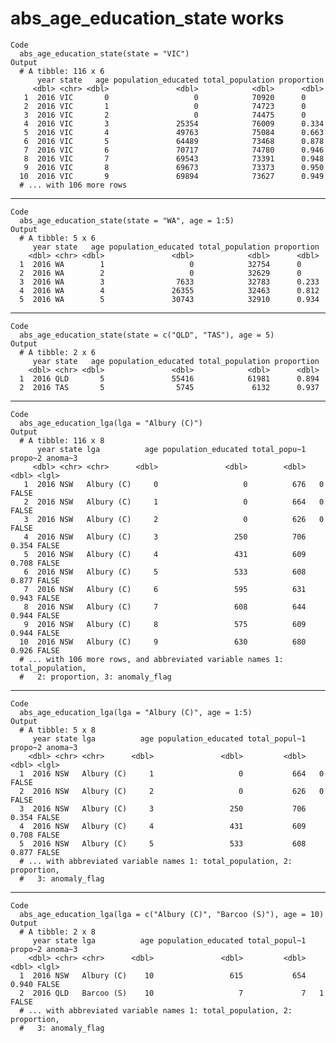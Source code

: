 # abs_age_education_state works

    Code
      abs_age_education_state(state = "VIC")
    Output
      # A tibble: 116 x 6
          year state   age population_educated total_population proportion
         <dbl> <chr> <dbl>               <dbl>            <dbl>      <dbl>
       1  2016 VIC       0                   0            70920      0    
       2  2016 VIC       1                   0            74723      0    
       3  2016 VIC       2                   0            74475      0    
       4  2016 VIC       3               25354            76009      0.334
       5  2016 VIC       4               49763            75084      0.663
       6  2016 VIC       5               64489            73468      0.878
       7  2016 VIC       6               70717            74780      0.946
       8  2016 VIC       7               69543            73391      0.948
       9  2016 VIC       8               69673            73373      0.950
      10  2016 VIC       9               69894            73627      0.949
      # ... with 106 more rows

---

    Code
      abs_age_education_state(state = "WA", age = 1:5)
    Output
      # A tibble: 5 x 6
         year state   age population_educated total_population proportion
        <dbl> <chr> <dbl>               <dbl>            <dbl>      <dbl>
      1  2016 WA        1                   0            32754      0    
      2  2016 WA        2                   0            32629      0    
      3  2016 WA        3                7633            32783      0.233
      4  2016 WA        4               26355            32463      0.812
      5  2016 WA        5               30743            32910      0.934

---

    Code
      abs_age_education_state(state = c("QLD", "TAS"), age = 5)
    Output
      # A tibble: 2 x 6
         year state   age population_educated total_population proportion
        <dbl> <chr> <dbl>               <dbl>            <dbl>      <dbl>
      1  2016 QLD       5               55416            61981      0.894
      2  2016 TAS       5                5745             6132      0.937

---

    Code
      abs_age_education_lga(lga = "Albury (C)")
    Output
      # A tibble: 116 x 8
          year state lga          age population_educated total_popu~1 propo~2 anoma~3
         <dbl> <chr> <chr>      <dbl>               <dbl>        <dbl>   <dbl> <lgl>  
       1  2016 NSW   Albury (C)     0                   0          676   0     FALSE  
       2  2016 NSW   Albury (C)     1                   0          664   0     FALSE  
       3  2016 NSW   Albury (C)     2                   0          626   0     FALSE  
       4  2016 NSW   Albury (C)     3                 250          706   0.354 FALSE  
       5  2016 NSW   Albury (C)     4                 431          609   0.708 FALSE  
       6  2016 NSW   Albury (C)     5                 533          608   0.877 FALSE  
       7  2016 NSW   Albury (C)     6                 595          631   0.943 FALSE  
       8  2016 NSW   Albury (C)     7                 608          644   0.944 FALSE  
       9  2016 NSW   Albury (C)     8                 575          609   0.944 FALSE  
      10  2016 NSW   Albury (C)     9                 630          680   0.926 FALSE  
      # ... with 106 more rows, and abbreviated variable names 1: total_population,
      #   2: proportion, 3: anomaly_flag

---

    Code
      abs_age_education_lga(lga = "Albury (C)", age = 1:5)
    Output
      # A tibble: 5 x 8
         year state lga          age population_educated total_popul~1 propo~2 anoma~3
        <dbl> <chr> <chr>      <dbl>               <dbl>         <dbl>   <dbl> <lgl>  
      1  2016 NSW   Albury (C)     1                   0           664   0     FALSE  
      2  2016 NSW   Albury (C)     2                   0           626   0     FALSE  
      3  2016 NSW   Albury (C)     3                 250           706   0.354 FALSE  
      4  2016 NSW   Albury (C)     4                 431           609   0.708 FALSE  
      5  2016 NSW   Albury (C)     5                 533           608   0.877 FALSE  
      # ... with abbreviated variable names 1: total_population, 2: proportion,
      #   3: anomaly_flag

---

    Code
      abs_age_education_lga(lga = c("Albury (C)", "Barcoo (S)"), age = 10)
    Output
      # A tibble: 2 x 8
         year state lga          age population_educated total_popul~1 propo~2 anoma~3
        <dbl> <chr> <chr>      <dbl>               <dbl>         <dbl>   <dbl> <lgl>  
      1  2016 NSW   Albury (C)    10                 615           654   0.940 FALSE  
      2  2016 QLD   Barcoo (S)    10                   7             7   1     FALSE  
      # ... with abbreviated variable names 1: total_population, 2: proportion,
      #   3: anomaly_flag


